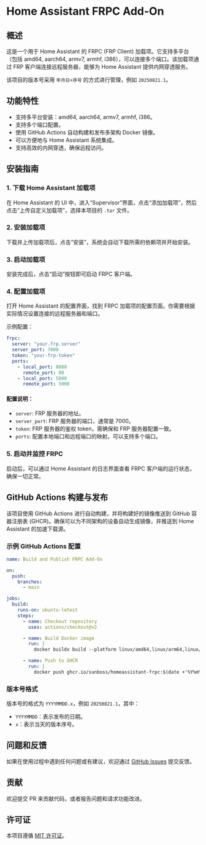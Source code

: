 # Home Assistant FRPC Add-On

## 概述
这是一个用于 Home Assistant 的 FRPC (FRP Client) 加载项。它支持多平台（包括 amd64, aarch64, armv7, armhf, i386），可以连接多个端口。该加载项通过 FRP 客户端连接远程服务器，能够为 Home Assistant 提供内网穿透服务。

该项目的版本号采用 `年月日+序号` 的方式进行管理，例如 `20250821.1`。

## 功能特性
- 支持多平台安装：amd64, aarch64, armv7, armhf, i386。
- 支持多个端口配置。
- 使用 GitHub Actions 自动构建和发布多架构 Docker 镜像。
- 可以方便地与 Home Assistant 系统集成。
- 支持高效的内网穿透，确保远程访问。

## 安装指南

### 1. 下载 Home Assistant 加载项
在 Home Assistant 的 UI 中，进入“Supervisor”界面，点击“添加加载项”，然后点击“上传自定义加载项”，选择本项目的 `.tar` 文件。

### 2. 安装加载项
下载并上传加载项后，点击“安装”，系统会自动下载所需的依赖项并开始安装。

### 3. 启动加载项
安装完成后，点击“启动”按钮即可启动 FRPC 客户端。

### 4. 配置加载项

打开 Home Assistant 的配置界面，找到 FRPC 加载项的配置页面。你需要根据实际情况设置连接的远程服务器和端口。

示例配置：
```yaml
frpc:
  server: "your.frp.server"
  server_port: 7000
  token: "your-frp-token"
  ports:
    - local_port: 8080
      remote_port: 80
    - local_port: 5000
      remote_port: 5000
```

#### 配置说明：
- `server`: FRP 服务器的地址。
- `server_port`: FRP 服务器的端口，通常是 7000。
- `token`: FRP 服务器的鉴权 token，需确保和 FRP 服务器配置一致。
- `ports`: 配置本地端口和远程端口的映射。可以支持多个端口。

### 5. 启动并监控 FRPC

启动后，可以通过 Home Assistant 的日志界面查看 FRPC 客户端的运行状态，确保一切正常。

## GitHub Actions 构建与发布

该项目使用 GitHub Actions 进行自动构建，并将构建好的镜像推送到 GitHub 容器注册表 (GHCR)。确保可以为不同架构的设备自动生成镜像，并推送到 Home Assistant 的加速下载源。

### 示例 GitHub Actions 配置
```yaml
name: Build and Publish FRPC Add-On

on:
  push:
    branches:
      - main

jobs:
  build:
    runs-on: ubuntu-latest
    steps:
      - name: Checkout repository
        uses: actions/checkout@v2

      - name: Build Docker image
        run: |
          docker buildx build --platform linux/amd64,linux/arm64,linux/arm/v7,linux/386 -t ghcr.io/sunboss/homeassistant-frpc:$(date +'%Y%m%d').1 .

      - name: Push to GHCR
        run: |
          docker push ghcr.io/sunboss/homeassistant-frpc:$(date +'%Y%m%d').1
```

### 版本号格式
版本号的格式为 `YYYYMMDD.x`，例如 `20250821.1`，其中：
- `YYYYMMDD`：表示发布的日期。
- `x`：表示当天的版本序号。

## 问题和反馈

如果在使用过程中遇到任何问题或有建议，欢迎通过 [GitHub Issues](https://github.com/sunboss/homeassistant-frpc/issues) 提交反馈。

## 贡献

欢迎提交 PR 来贡献代码，或者报告问题和请求功能改进。

## 许可证

本项目遵循 [MIT 许可证](https://opensource.org/licenses/MIT)。